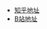 
* [知乎地址](https://zhuanlan.zhihu.com/p/44217906)
* [B站地址](https://www.bilibili.com/video/av31546725)

